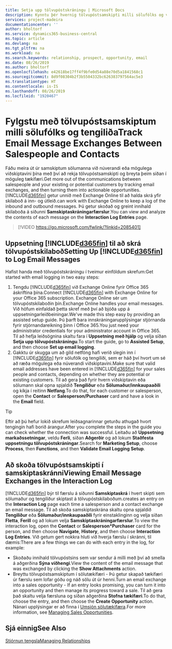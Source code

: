 ```yaml
---
title: Setja upp tölvupóstskráningu | Microsoft Docs
description: Kynntu þér hvernig tölvupóstsamskipti milli sölufólks og viðskiptavina geta skapað alvöru sölutækifærum.
services: project-madeira
documentationcenter: ''
author: bholtorf
ms.service: dynamics365-business-central
ms.topic: article
ms.devlang: na
ms.tgt_pltfrm: na
ms.workload: na
ms.search.keywords: relationship, prospect, opportunity, email
ms.date: 08/26/2019
ms.author: bholtorf
ms.openlocfilehash: e42618be17ff4f9bfe0d54a88e70d5a1841568c1
ms.sourcegitcommit: 8d9f08304b2f3b5504332bc626383797564ac5e3
ms.translationtype: HT
ms.contentlocale: is-IS
ms.lasthandoff: 08/26/2019
ms.locfileid: "1920467"
---
```

# <a name="track-email-message-exchanges-between-salespeople-and-contacts"></a><span data-ttu-id="963b8-103">Fylgstu með tölvupóstsamskiptum milli sölufólks og tengiliða</span><span class="sxs-lookup"><span data-stu-id="963b8-103">Track Email Message Exchanges Between Salespeople and Contacts</span></span>
<span data-ttu-id="963b8-104">Fáðu meira út úr samskiptum sölumanna við núverandi eða mögulega viðskiptavini þína með því að rekja tölvupóstsamskipti og breyta þeim síðan í möguleg tækifæri.</span><span class="sxs-lookup"><span data-stu-id="963b8-104">Get more out of the communications between salespeople and your existing or potential customers by tracking email exchanges, and then turning them into actionable opportunities.</span></span> [!INCLUDE[d365fin](includes/d365fin_md.md)] <span data-ttu-id="963b8-105">getur unnið með Exchange Online til að halda skrá yfir skilaboð á inn- og útleið.</span><span class="sxs-lookup"><span data-stu-id="963b8-105">can work with Exchange Online to keep a log of the inbound and outbound messages.</span></span> <span data-ttu-id="963b8-106">Þú getur skoðað og greint innihald skilaboða á síðunni **Samskiptaskráningarfærslur**.</span><span class="sxs-lookup"><span data-stu-id="963b8-106">You can view and analyze the contents of each message on the **Interaction Log Entries** page.</span></span>

> [!VIDEO https://go.microsoft.com/fwlink/?linkid=2085401]

## <a name="setting-up-included365finincludesd365fin_mdmd-to-log-email-messages"></a><span data-ttu-id="963b8-107">Uppsetning [!INCLUDE[d365fin](includes/d365fin_md.md)] til að skrá tölvupóstskilaboð</span><span class="sxs-lookup"><span data-stu-id="963b8-107">Setting Up [!INCLUDE[d365fin](includes/d365fin_md.md)] to Log Email Messages</span></span>
<span data-ttu-id="963b8-108">Hafist handa með tölvupóstskráningu í tveimur einföldum skrefum:</span><span class="sxs-lookup"><span data-stu-id="963b8-108">Get started with email logging in two easy steps:</span></span>

1. <span data-ttu-id="963b8-109">Tengdu [!INCLUDE[d365fin](includes/d365fin_md.md)] við Exchange Online fyrir Office 365 áskriftina þína.</span><span class="sxs-lookup"><span data-stu-id="963b8-109">Connect [!INCLUDE[d365fin](includes/d365fin_md.md)] with Exchange Online for your Office 365 subscription.</span></span> <span data-ttu-id="963b8-110">Exchange Online sér um tölvupóstskilaboðin þín.</span><span class="sxs-lookup"><span data-stu-id="963b8-110">Exchange Online handles your email messages.</span></span> <span data-ttu-id="963b8-111">Við höfum einfaldað þetta skref með því að bjóða upp á uppsetningarleiðbeiningar.</span><span class="sxs-lookup"><span data-stu-id="963b8-111">We've made this step easy by providing an assisted setup guide.</span></span> <span data-ttu-id="963b8-112">Þú þarft bara innskráningarupplýsingar stjórnanda fyrir stjórnandareikning þinn í Office 365.</span><span class="sxs-lookup"><span data-stu-id="963b8-112">You just need your administrator credentials for your administrator account in Office 365.</span></span> <span data-ttu-id="963b8-113">Til að hefja leiðsögnina skaltu fara í **Uppsetning með hjálp** og velja síðan **Setja upp tölvupóstskráningu**.</span><span class="sxs-lookup"><span data-stu-id="963b8-113">To start the guide, go to **Assisted Setup**, and then choose **Set up email logging**.</span></span> 
2. <span data-ttu-id="963b8-114">Gakktu úr skugga um að gild netföng hafi verið slegin inn í [!INCLUDE[d365fin](includes/d365fin_md.md)] fyrir sölufólk og tengiliði, sem er háð því hvort um sé að ræða mögulega eða núverandi viðskiptavini.</span><span class="sxs-lookup"><span data-stu-id="963b8-114">Make sure that valid email addresses have been entered in [!INCLUDE[d365fin](includes/d365fin_md.md)] for your sales people and contacts, depending on whether they are potential or existing customers.</span></span> <span data-ttu-id="963b8-115">Til að gera það fyrir hvern viðskiptavin eða sölumann skal opna spjaldið **Tengiliður** eða **Sölumaður/innkaupaaðili** og kíkja í reitinn **Netfang**.</span><span class="sxs-lookup"><span data-stu-id="963b8-115">To do that, for each customer or salesperson, open the **Contact** or **Salesperson/Purchaser** card and have a look in the **Email** field.</span></span>

> [!Tip]
> <span data-ttu-id="963b8-116">Eftir að þú hefur lokið skrefum leiðsagnarinnar geturðu athugað hvort tengingin hafi borið árangur.</span><span class="sxs-lookup"><span data-stu-id="963b8-116">After you complete the steps in the guide you can check whether the connection was successful.</span></span> <span data-ttu-id="963b8-117">Leitaðu að **Uppsetning markaðssetningar**, veldu **Ferli**, síðan **Aðgerðir** og að lokum **Staðfesta uppsetningu tölvupóstskráningar**.</span><span class="sxs-lookup"><span data-stu-id="963b8-117">Search for **Marketing Setup**, choose **Process**, then **Functions**, and then **Validate Email Logging Setup**.</span></span>

## <a name="viewing-email-message-exchanges-in-the-interaction-log"></a><span data-ttu-id="963b8-118">Að skoða tölvupóstsamskipti í samskiptaskránni</span><span class="sxs-lookup"><span data-stu-id="963b8-118">Viewing Email Message Exchanges in the Interaction Log</span></span>
[!INCLUDE[d365fin](includes/d365fin_md.md)] <span data-ttu-id="963b8-119">býr til færslu á síðunni **Samskiptaskrá** í hvert skipti sem sölumaður og tengiliður skiptast á tölvupóstskilaboðum.</span><span class="sxs-lookup"><span data-stu-id="963b8-119">creates an entry on the **Interaction Log** page each time a salesperson and a contact exchange an email message.</span></span> <span data-ttu-id="963b8-120">Til að skoða samskiptaskrána skaltu opna spjaldið **Tengiliður** eða **Sölumaður/innkaupaaðili** fyrir einstaklinginn og velja síðan **Fletta**, **Ferill** og að lokum velja **Samskiptaskráningarfærslur**.</span><span class="sxs-lookup"><span data-stu-id="963b8-120">To view the interaction log, open the **Contact** or **Salesperson\*Purchaser** card for the person, and then choose **Navigate**, **History**, and then choose **Interaction Log Entries**.</span></span> <span data-ttu-id="963b8-121">Við getum gert nokkra hluti við hverja færslu í skránni, til dæmis:</span><span class="sxs-lookup"><span data-stu-id="963b8-121">There are a few things we can do with each entry in the log, for example:</span></span>

* <span data-ttu-id="963b8-122">Skoðaðu innihald tölvupóstsins sem var sendur á milli með því að smella á aðgerðina **Sýna viðhengi**.</span><span class="sxs-lookup"><span data-stu-id="963b8-122">View the content of the email message that was exchanged by clicking the **Show Attachments** action.</span></span>
* <span data-ttu-id="963b8-123">Breyttu tölvupóstsamskiptum í sölutækifæri - Þú getur skapað tækifæri úr færslu sem lofar góðu og náð sölu út úr henni.</span><span class="sxs-lookup"><span data-stu-id="963b8-123">Turn an email exchange into a sales opportunity - If an entry looks promising, you can turn it into an opportunity and then manage its progress toward a sale.</span></span> <span data-ttu-id="963b8-124">Til að gera það skaltu velja færsluna og síðan aðgerðina **Stofna tækifæri**.</span><span class="sxs-lookup"><span data-stu-id="963b8-124">To do that, choose the entry, and then choose the **Create Opportunity** action.</span></span> <span data-ttu-id="963b8-125">Nánari upplýsingar er að finna í [Umsjón sölutækifæra](marketing-manage-sales-opportunities.md).</span><span class="sxs-lookup"><span data-stu-id="963b8-125">For more information, see [Managing Sales Opportunities](marketing-manage-sales-opportunities.md).</span></span>

## <a name="see-also"></a><span data-ttu-id="963b8-126">Sjá einnig</span><span class="sxs-lookup"><span data-stu-id="963b8-126">See Also</span></span>
[<span data-ttu-id="963b8-127">Stjórnun tengsla</span><span class="sxs-lookup"><span data-stu-id="963b8-127">Managing Relationships</span></span>](marketing-relationship-management.md)

